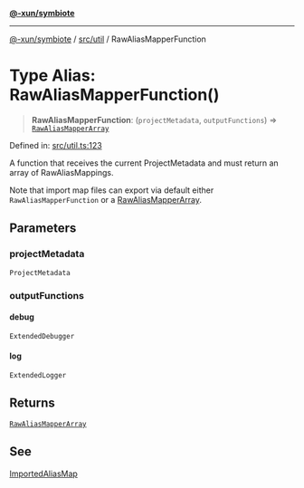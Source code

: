 [**@-xun/symbiote**](../../../README.md)

***

[@-xun/symbiote](../../../README.md) / [src/util](../README.md) / RawAliasMapperFunction

# Type Alias: RawAliasMapperFunction()

> **RawAliasMapperFunction**: (`projectMetadata`, `outputFunctions`) => [`RawAliasMapperArray`](RawAliasMapperArray.md)

Defined in: [src/util.ts:123](https://github.com/Xunnamius/symbiote/blob/dddfc44396c55ebfc704f8d576edac2868fe28cc/src/util.ts#L123)

A function that receives the current ProjectMetadata and must return
an array of RawAliasMappings.

Note that import map files can export via default either
`RawAliasMapperFunction` or a [RawAliasMapperArray](RawAliasMapperArray.md).

## Parameters

### projectMetadata

`ProjectMetadata`

### outputFunctions

#### debug

`ExtendedDebugger`

#### log

`ExtendedLogger`

## Returns

[`RawAliasMapperArray`](RawAliasMapperArray.md)

## See

[ImportedAliasMap](ImportedAliasMap.md)
